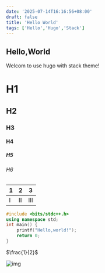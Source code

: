 ```yaml
---
date: '2025-07-14T16:16:56+08:00'
draft: false
title: 'Hello World'
tags: ['Hello','Hugo','Stack']
---
```


## Hello,World

Welcom to use hugo with stack theme!

# H1
## H2
### H3
#### H4
##### H5
###### H6

|1|2|3|
|-|-|-|
|I|II|III|
```cpp
#include <bits/stdc++.h>
using namespace std;
int main() {
    printf("Hello,world!");
    return 0;
}
```

$\frac{1}{2}$

![img](/image/img.jpg)